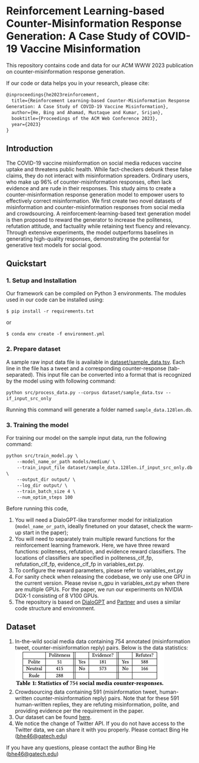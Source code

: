 # Reinforcement Learning-based Counter-Misinformation Response Generation: A Case Study of COVID-19 Vaccine Misinformation
This repository contains code and data for our ACM WWW 2023 publication on counter-misinformation response generation. 

If our code or data helps you in your research, please cite:

```
@inproceedings{he2023reinforcement,
  title={Reinforcement Learning-based Counter-Misinformation Response Generation: A Case Study of COVID-19 Vaccine Misinformation},
  author={He, Bing and Ahamad, Mustaque and Kumar, Srijan},
  booktitle={Proceedings of the ACM Web Conference 2023},
  year={2023}
}
```

## Introduction

The COVID-19 vaccine misinformation on social media reduces vaccine uptake and threatens public health. While fact-checkers debunk these false claims, they do not interact with misinformation spreaders. Ordinary users, who make up 96% of counter-misinformation responses, often lack evidence and are rude in their responses. This study aims to create a counter-misinformation response generation model to empower users to effectively correct misinformation. We first create two novel datasets of misinformation and counter-misinformation responses from social media and crowdsourcing. A reinforcement-learning-based text generation model is then proposed to reward the generator to increase the politeness, refutation attitude, and factuality while retaining text fluency and relevancy. Through extensive experiments, the model outperforms baselines in generating high-quality responses, demonstrating the potential for generative text models for social good.


## Quickstart

### 1. Setup and Installation

Our framework can be compiled on Python 3 environments. The modules used in our code can be installed using:
```
$ pip install -r requirements.txt
```

or 

```
$ conda env create -f environment.yml
```


### 2. Prepare dataset

A sample raw input data file is available in [dataset/sample_data.tsv](dataset/sample_data.tsv). Each line in the file has a tweet and a corresponding counter-response (tab-separated). This input file can be converted into a format that is recognized by the model using with following command:
```
python src/process_data.py --corpus dataset/sample_data.tsv --if_input_src_only
```

Running this command will generate a folder named `sample_data.128len.db`.

### 3. Training the model
For training our model on the sample input data, run the following command:

```
python src/train_model.py \
	--model_name_or_path models/medium/ \
	--train_input_file dataset/sample_data.128len.if_input_src_only.db \
	--output_dir output/ \
	--log_dir output/ \
	--train_batch_size 4 \
	--num_optim_steps 100
```
Before running this code, 
1. You will need a DialoGPT-like transformer model for initialization (`model_name_or_path`, ideally finetuned on your dataset, check the warm-up start in the paper);
2. You will need to separately train multiple reward functions for the reinforcement learning framework. Here, we have three reward functions: politeness, refutation, and evidence reward classifiers. The locations of classifiers are specified in politeness_clf_fp, refutation_clf_fp, evidence_clf_fp in variables_ext.py.
3. To configure the reward parameters, please refer to variables_ext.py
4. For sanity check when releasing the codebase, we only use one GPU in the current version. Please revise n_gpu in variables_ext.py when there are multiple GPUs. For the paper, we run our experiments on NVIDIA DGX-1 consisting of 8 V100 GPUs.
5. The repository is based on [DialoGPT](https://github.com/microsoft/DialoGPT) and [Partner](https://github.com/behavioral-data/PARTNER) and uses a similar code structure and environment.

## Dataset

1. In-the-wild social media data containing 754 annotated (misinformation tweet, counter-misinformation reply) pairs. Below is the data statistics:
![alt text](./asset/social_media.jpg)
2. Crowdsourcing data containing 591 (misinformation tweet, human-written counter-misinformation reply) pairs. Note that for these 591 human-written replies, they are refuting misinformation, polite, and providing evidence per the requirement in the paper.
3. Our dataset can be found [here](https://www.dropbox.com/sh/5u2mdo53tgh3vrh/AADfYHqhQbt0A2gUciT583E0a?dl=0).
4. We notice the change of Twitter API. If you do not have access to the Twitter data, we can share it with you properly. Please contact Bing He (bhe46@gatech.edu)

If you have any questions, please contact the author Bing He (bhe46@gatech.edu)
